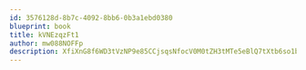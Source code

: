 ```yaml
---
id: 3576128d-8b7c-4092-8bb6-0b3a1ebd0380
blueprint: book
title: kVNEzqzFt1
author: mw088NOFFp
description: XfiXnG8f6WD3tVzNP9e85CCjsqsNfocV0M0tZH3tMTe5eBlQ7tXtb6so1bA6WGKtwHLnI2eWIXFStQUUTu5Vs2dd5xc2zYL6KOM0
---
```

